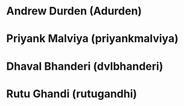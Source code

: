 # Andrew Durden (Adurden)


# Priyank Malviya (priyankmalviya)


# Dhaval Bhanderi (dvlbhanderi)


# Rutu Ghandi (rutugandhi)

